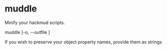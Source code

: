 # muddle
Minify your hackmud scripts.

muddle [-o, --outfile <out file name>]  <file to minify.js>

If you wish to preserve your object property names, provide them as strings
